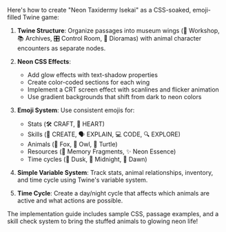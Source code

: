Here's how to create "Neon Taxidermy Isekai" as a CSS-soaked, emoji-filled Twine game:

1. **Twine Structure**: Organize passages into museum wings (🧵 Workshop, 📚 Archives, 🎛️ Control Room, 🌄 Dioramas) with animal character encounters as separate nodes.

2. **Neon CSS Effects**: 
   - Add glow effects with text-shadow properties 
   - Create color-coded sections for each wing
   - Implement a CRT screen effect with scanlines and flicker animation
   - Use gradient backgrounds that shift from dark to neon colors

3. **Emoji System**: Use consistent emojis for:
   - Stats (🛠️ CRAFT, 💖 HEART)
   - Skills (🎨 CREATE, 🗣️ EXPLAIN, 💻 CODE, 🔍 EXPLORE)
   - Animals (🦊 Fox, 🦉 Owl, 🐢 Turtle)
   - Resources (💾 Memory Fragments, ✨ Neon Essence)
   - Time cycles (🌆 Dusk, 🌙 Midnight, 🌅 Dawn)

4. **Simple Variable System**: Track stats, animal relationships, inventory, and time cycle using Twine's variable system.

5. **Time Cycle**: Create a day/night cycle that affects which animals are active and what actions are possible.

The implementation guide includes sample CSS, passage examples, and a skill check system to bring the stuffed animals to glowing neon life!
